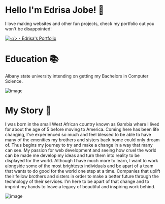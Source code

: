 
# Hello I'm Edrisa Jobe! 👋

I love making websites and other fun projects, check my portfolio out you won't be disappointed!

[![</> - Edrisa's Portfolio](https://img.shields.io/badge/<%2F>-Edrisa's_Portfolio-0099E5?style=for-the-badge)](https://www.edrisajobe.dev)

# Education :books:
Albany state university intending on getting my Bachelors in Computer Science.

![image](https://www.albany.edu/communicationsmarketing/email/2015-convocation/banner-top.png)

# My Story :book:
I was born in the small West African country known as Gambia where I lived for about the age of 5 before moving to America. Coming here has been life changing, I've experienced so much and 
feel blessed to be able to have many of the emenities my brothers and sisters back home could only dream of. Thus begins my journey to try and make a change in a way that many can see. My passion
for web development and seeing how cruel the world can be made me develop my ideas and turn them into reality to be displayed for the world. Although I have much more to learn, I want to work
alongside some of the most brightests individuals and be apart of a team that wants to do good for the world one step at a time. Companies that uplift their fellow brothers and sisters in order
to make a better future through the technology of their services. I'm here to be apart of that change and to imprint my hands to leave a legacy of beautiful and inspiring work behind.

![image](https://img.freepik.com/free-photo/waving-silk-flag-gambia_97886-4098.jpg?size=626&ext=jpg)




<!---
EdrisaJobe/EdrisaJobe is a ✨ special ✨ repository because its `README.md` (this file) appears on your GitHub profile.
You can click the Preview link to take a look at your changes.
--->
